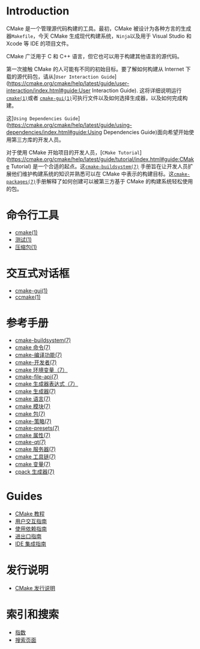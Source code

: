 # Introduction

CMake 是一个管理源代码构建的工具。最初，CMake 被设计为各种方言的生成器`Makefile`，今天 CMake 生成现代构建系统，`Ninja`以及用于 Visual Studio 和 Xcode 等 IDE 的项目文件。

CMake 广泛用于 C 和 C++ 语言，但它也可以用于构建其他语言的源代码。

第一次接触 CMake 的人可能有不同的初始目标。要了解如何构建从 Internet 下载的源代码包，请从[`User Interaction Guide`](https://cmake.org/cmake/help/latest/guide/user-interaction/index.html#guide:User Interaction Guide). 这将详细说明运行[`cmake(1)`](https://cmake.org/cmake/help/latest/manual/cmake.1.html#manual:cmake(1))或者 [`cmake-gui(1)`](https://cmake.org/cmake/help/latest/manual/cmake-gui.1.html#manual:cmake-gui(1))可执行文件以及如何选择生成器，以及如何完成构建。

这[`Using Dependencies Guide`](https://cmake.org/cmake/help/latest/guide/using-dependencies/index.html#guide:Using Dependencies Guide)面向希望开始使用第三方库的开发人员。

对于使用 CMake 开始项目的开发人员，[`CMake Tutorial`](https://cmake.org/cmake/help/latest/guide/tutorial/index.html#guide:CMake Tutorial) 是一个合适的起点。这[`cmake-buildsystem(7)`](https://cmake.org/cmake/help/latest/manual/cmake-buildsystem.7.html#manual:cmake-buildsystem(7)) 手册旨在让开发人员扩展他们维护构建系统的知识并熟悉可以在 CMake 中表示的构建目标。这[`cmake-packages(7)`](https://cmake.org/cmake/help/latest/manual/cmake-packages.7.html#manual:cmake-packages(7))手册解释了如何创建可以被第三方基于 CMake 的构建系统轻松使用的包。

# 命令行工具

- [cmake(1)](https://cmake.org/cmake/help/latest/manual/cmake.1.html)
- [测试(1)](https://cmake.org/cmake/help/latest/manual/ctest.1.html)
- [压缩包(1)](https://cmake.org/cmake/help/latest/manual/cpack.1.html)

# 交互式对话框

- [cmake-gui(1)](https://cmake.org/cmake/help/latest/manual/cmake-gui.1.html)
- [ccmake(1)](https://cmake.org/cmake/help/latest/manual/ccmake.1.html)

# 参考手册

- [cmake-buildsystem(7)](https://cmake.org/cmake/help/latest/manual/cmake-buildsystem.7.html)
- [cmake 命令(7)](https://cmake.org/cmake/help/latest/manual/cmake-commands.7.html)
- [cmake-编译功能(7)](https://cmake.org/cmake/help/latest/manual/cmake-compile-features.7.html)
- [cmake-开发者(7)](https://cmake.org/cmake/help/latest/manual/cmake-developer.7.html)
- [cmake 环境变量（7）](https://cmake.org/cmake/help/latest/manual/cmake-env-variables.7.html)
- [cmake-file-api(7)](https://cmake.org/cmake/help/latest/manual/cmake-file-api.7.html)
- [cmake 生成器表达式（7）](https://cmake.org/cmake/help/latest/manual/cmake-generator-expressions.7.html)
- [cmake 生成器(7)](https://cmake.org/cmake/help/latest/manual/cmake-generators.7.html)
- [cmake 语言(7)](https://cmake.org/cmake/help/latest/manual/cmake-language.7.html)
- [cmake 模块(7)](https://cmake.org/cmake/help/latest/manual/cmake-modules.7.html)
- [cmake 包(7)](https://cmake.org/cmake/help/latest/manual/cmake-packages.7.html)
- [cmake-策略(7)](https://cmake.org/cmake/help/latest/manual/cmake-policies.7.html)
- [cmake-presets(7)](https://cmake.org/cmake/help/latest/manual/cmake-presets.7.html)
- [cmake 属性(7)](https://cmake.org/cmake/help/latest/manual/cmake-properties.7.html)
- [cmake-qt(7)](https://cmake.org/cmake/help/latest/manual/cmake-qt.7.html)
- [cmake 服务器(7)](https://cmake.org/cmake/help/latest/manual/cmake-server.7.html)
- [cmake 工具链(7)](https://cmake.org/cmake/help/latest/manual/cmake-toolchains.7.html)
- [cmake 变量(7)](https://cmake.org/cmake/help/latest/manual/cmake-variables.7.html)
- [cpack 生成器(7)](https://cmake.org/cmake/help/latest/manual/cpack-generators.7.html)

# Guides

- [CMake 教程](https://cmake.org/cmake/help/latest/guide/tutorial/index.html)
- [用户交互指南](https://cmake.org/cmake/help/latest/guide/user-interaction/index.html)
- [使用依赖指南](https://cmake.org/cmake/help/latest/guide/using-dependencies/index.html)
- [进出口指南](https://cmake.org/cmake/help/latest/guide/importing-exporting/index.html)
- [IDE 集成指南](https://cmake.org/cmake/help/latest/guide/ide-integration/index.html)

# 发行说明

- [CMake 发行说明](https://cmake.org/cmake/help/latest/release/index.html)

# 索引和搜索

- [指数](https://cmake.org/cmake/help/latest/genindex.html)
- [搜索页面](https://cmake.org/cmake/help/latest/search.html)